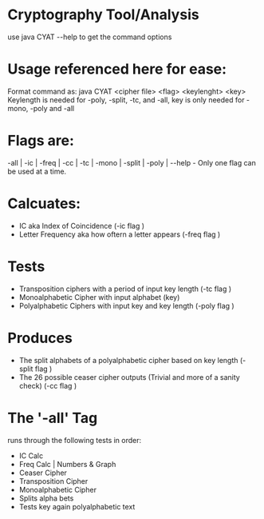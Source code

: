 # Cryptography Tool/Analysis

use java CYAT --help to get the command options

# Usage referenced here for ease:
Format command as: java CYAT \<cipher file\> \<flag\> \<keylenght\> \<key\>
Keylength is needed for -poly, -split, -tc, and -all, key is only needed for -mono, -poly and -all
  
# Flags are: 
-all | -ic | -freq | -cc | -tc | -mono | -split | -poly | --help - Only one flag can be used at a time.

# Calcuates:
- IC aka Index of Coincidence (-ic flag )
- Letter Frequency aka how oftern a letter appears (-freq flag )

# Tests
- Transposition ciphers with a period of input key length (-tc flag )
- Monoalphabetic Cipher with input alphabet (key)
- Polyalphabetic Ciphers with input key and key length (-poly flag )

# Produces
- The split alphabets of a polyalphabetic cipher based on key length (-split flag )
- The 26 possible ceaser cipher outputs (Trivial and more of a sanity check) (-cc flag )

# The '-all' Tag
runs through the following tests in order:
- IC Calc
- Freq Calc | Numbers & Graph
- Ceaser Cipher
- Transposition Cipher
- Monoalphabetic Cipher
- Splits alpha bets
- Tests key again polyalphabetic text
